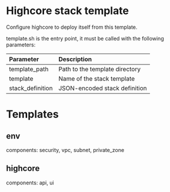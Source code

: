 Highcore stack template
=======================

Configure highcore to deploy itself from this template.

template.sh is the entry point, it must be called with the following parameters:

|Parameter|Description|
|:---|:---|
| template_path | Path to the template directory |
| template | Name of the stack template |
| stack_definition | JSON-encoded stack definition |

Templates
=========

env
---
components: security, vpc, subnet, private_zone

highcore
--------
components: api, ui


